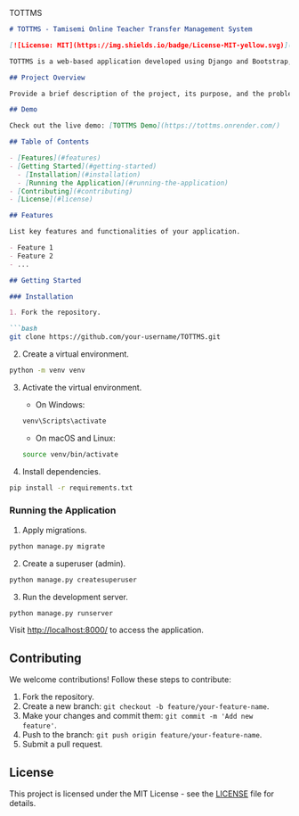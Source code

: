 TOTTMS

```markdown
# TOTTMS - Tamisemi Online Teacher Transfer Management System

[![License: MIT](https://img.shields.io/badge/License-MIT-yellow.svg)](https://opensource.org/licenses/MIT)

TOTTMS is a web-based application developed using Django and Bootstrap, designed for managing online teacher transfers in the Tamisemi education system.

## Project Overview

Provide a brief description of the project, its purpose, and the problems it aims to solve.

## Demo

Check out the live demo: [TOTTMS Demo](https://tottms.onrender.com/)

## Table of Contents

- [Features](#features)
- [Getting Started](#getting-started)
  - [Installation](#installation)
  - [Running the Application](#running-the-application)
- [Contributing](#contributing)
- [License](#license)

## Features

List key features and functionalities of your application.

- Feature 1
- Feature 2
- ...

## Getting Started

### Installation

1. Fork the repository.

```bash
git clone https://github.com/your-username/TOTTMS.git
```

2. Create a virtual environment.

```bash
python -m venv venv
```

3. Activate the virtual environment.

   - On Windows:

   ```bash
   venv\Scripts\activate
   ```

   - On macOS and Linux:

   ```bash
   source venv/bin/activate
   ```

4. Install dependencies.

```bash
pip install -r requirements.txt
```

### Running the Application

1. Apply migrations.

```bash
python manage.py migrate
```

2. Create a superuser (admin).

```bash
python manage.py createsuperuser
```

3. Run the development server.

```bash
python manage.py runserver
```

Visit [http://localhost:8000/](http://localhost:8000/) to access the application.

## Contributing

We welcome contributions! Follow these steps to contribute:

1. Fork the repository.
2. Create a new branch: `git checkout -b feature/your-feature-name`.
3. Make your changes and commit them: `git commit -m 'Add new feature'`.
4. Push to the branch: `git push origin feature/your-feature-name`.
5. Submit a pull request.

## License

This project is licensed under the MIT License - see the [LICENSE](LICENSE) file for details.
```

